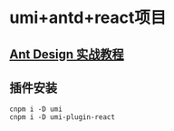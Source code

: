 
# umi+antd+react项目

## [Ant Design 实战教程](https://www.yuque.com/ant-design/course/intro)

##  插件安装
```
cnpm i -D umi
cnpm i -D umi-plugin-react
```